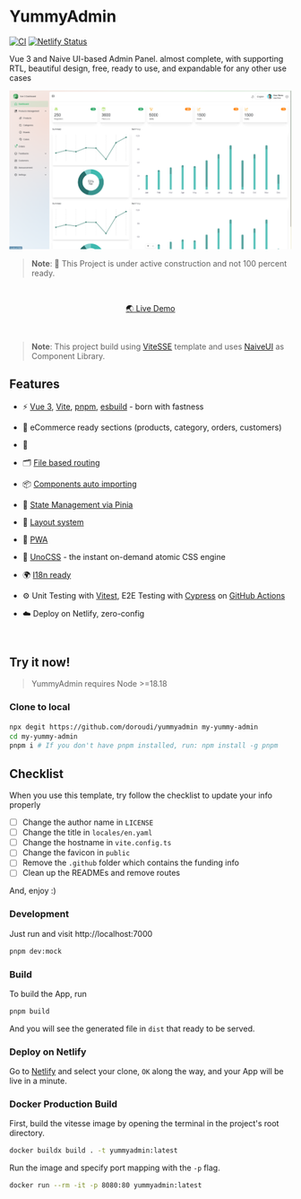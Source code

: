 
# YummyAdmin

[![CI](https://github.com/doroudi/YummyAdmin/actions/workflows/ci.yml/badge.svg)](https://github.com/doroudi/YummyAdmin/actions/workflows/ci.yml)
[![Netlify Status](https://api.netlify.com/api/v1/badges/24e54305-5d97-447e-adba-ed0a7c18513e/deploy-status)](https://app.netlify.com/sites/yummy-admin/deploys)

Vue 3 and Naive UI-based Admin Panel. almost complete, with supporting RTL, beautiful design, free, ready to use, and expandable for any other use cases

![Preview](/docs/banner.png "Preview")

> **Note**: 🚧 This Project is under active construction and not 100 percent ready.

<br>
<p align='center'>
   <a href="https://yummyadmin.netlify.app/">🌏 Live Demo</a>
</p>

<br>

> **Note**: This project build using [ViteSSE](https://github.com/antfu/vitesse/) template and uses [NaiveUI](https://github.com/tusen-ai/naive-ui) as Component Library.


## Features

- ⚡️ [Vue 3](https://github.com/vuejs/core), [Vite](https://github.com/vitejs/vite), [pnpm](https://pnpm.io/), [esbuild](https://github.com/evanw/esbuild) - born with fastness
- 🛒 eCommerce ready sections (products, category, orders, customers)

- 🔐 

- 🗂 [File based routing](./src/pages)

- 📦 [Components auto importing](./src/components)

- 🍍 [State Management via Pinia](https://pinia.vuejs.org/)

- 📑 [Layout system](./src/layouts)

- 📲 [PWA](https://github.com/antfu/vite-plugin-pwa)

- 🎨 [UnoCSS](https://github.com/antfu/unocss) - the instant on-demand atomic CSS engine

- 🌍 [I18n ready](./locales)


- ⚙️ Unit Testing with [Vitest](https://github.com/vitest-dev/vitest), E2E Testing with [Cypress](https://cypress.io/) on [GitHub Actions](https://github.com/features/actions)

- ☁️ Deploy on Netlify, zero-config

<br>




## Try it now!

> YummyAdmin requires Node >=18.18



### Clone to local

```bash
npx degit https://github.com/doroudi/yummyadmin my-yummy-admin
cd my-yummy-admin
pnpm i # If you don't have pnpm installed, run: npm install -g pnpm
```

## Checklist

When you use this template, try follow the checklist to update your info properly

- [ ] Change the author name in `LICENSE`
- [ ] Change the title in `locales/en.yaml`
- [ ] Change the hostname in `vite.config.ts`
- [ ] Change the favicon in `public`
- [ ] Remove the `.github` folder which contains the funding info
- [ ] Clean up the READMEs and remove routes

And, enjoy :)


### Development

Just run and visit http://localhost:7000

```bash
pnpm dev:mock
```

### Build

To build the App, run

```bash
pnpm build
```

And you will see the generated file in `dist` that ready to be served.

### Deploy on Netlify

Go to [Netlify](https://app.netlify.com/start) and select your clone, `OK` along the way, and your App will be live in a minute.

### Docker Production Build

First, build the vitesse image by opening the terminal in the project's root directory.

```bash
docker buildx build . -t yummyadmin:latest
```

Run the image and specify port mapping with the `-p` flag.

```bash
docker run --rm -it -p 8080:80 yummyadmin:latest
```
